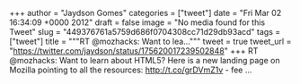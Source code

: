 
+++
author = "Jaydson Gomes"
categories = ["tweet"]
date = "Fri Mar 02 16:34:09 +0000 2012"
draft = false
image = "No media found for this Tweet"
slug = "449376761a5759d686f0704308cc71d29db93acd"
tags = ["tweet"]
title = """RT @mozhacks: Want to lea..."""
tweet = true
tweet_url = "https://twitter.com/jaydson/status/175620017239502848"
+++
RT @mozhacks: Want to learn about HTML5? Here is a new landing page on Mozilla pointing to all the resources: http://t.co/grDVmZ1v - fee ...
